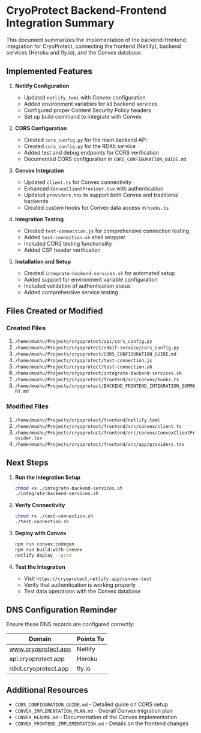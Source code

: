 # CryoProtect Backend-Frontend Integration Summary

This document summarizes the implementation of the backend-frontend integration for CryoProtect, connecting the frontend (Netlify), backend services (Heroku and fly.io), and the Convex database.

## Implemented Features

1. **Netlify Configuration**
   - Updated `netlify.toml` with Convex configuration
   - Added environment variables for all backend services
   - Configured proper Content Security Policy headers
   - Set up build command to integrate with Convex

2. **CORS Configuration**
   - Created `cors_config.py` for the main backend API
   - Created `cors_config.py` for the RDKit service
   - Added test and debug endpoints for CORS verification
   - Documented CORS configuration in `CORS_CONFIGURATION_GUIDE.md`

3. **Convex Integration**
   - Updated `client.ts` for Convex connectivity
   - Enhanced `ConvexClientProvider.tsx` with authentication
   - Updated `providers.tsx` to support both Convex and traditional backends
   - Created custom hooks for Convex data access in `hooks.ts`

4. **Integration Testing**
   - Created `test-connection.js` for comprehensive connection testing
   - Added `test-connection.sh` shell wrapper
   - Included CORS testing functionality
   - Added CSP header verification

5. **Installation and Setup**
   - Created `integrate-backend-services.sh` for automated setup
   - Added support for environment variable configuration
   - Included validation of authentication status
   - Added comprehensive service testing

## Files Created or Modified

### Created Files
1. `/home/mushu/Projects/cryoprotect/api/cors_config.py`
2. `/home/mushu/Projects/cryoprotect/rdkit-service/cors_config.py`
3. `/home/mushu/Projects/cryoprotect/CORS_CONFIGURATION_GUIDE.md`
4. `/home/mushu/Projects/cryoprotect/test-connection.js`
5. `/home/mushu/Projects/cryoprotect/test-connection.sh`
6. `/home/mushu/Projects/cryoprotect/integrate-backend-services.sh`
7. `/home/mushu/Projects/cryoprotect/frontend/src/convex/hooks.ts`
8. `/home/mushu/Projects/cryoprotect/BACKEND_FRONTEND_INTEGRATION_SUMMARY.md`

### Modified Files
1. `/home/mushu/Projects/cryoprotect/frontend/netlify.toml`
2. `/home/mushu/Projects/cryoprotect/frontend/src/convex/client.ts`
3. `/home/mushu/Projects/cryoprotect/frontend/src/convex/ConvexClientProvider.tsx`
4. `/home/mushu/Projects/cryoprotect/frontend/src/app/providers.tsx`

## Next Steps

1. **Run the Integration Setup**
   ```bash
   chmod +x ./integrate-backend-services.sh
   ./integrate-backend-services.sh
   ```

2. **Verify Connectivity**
   ```bash
   chmod +x ./test-connection.sh
   ./test-connection.sh
   ```

3. **Deploy with Convex**
   ```bash
   npm run convex:codegen
   npm run build:with-convex
   netlify deploy --prod
   ```

4. **Test the Integration**
   - Visit `https://cryoprotect.netlify.app/convex-test`
   - Verify that authentication is working properly
   - Test data operations with the Convex database

## DNS Configuration Reminder

Ensure these DNS records are configured correctly:

| Domain | Points To |
|--------|-----------|
| www.cryoprotect.app | Netlify |
| api.cryoprotect.app | Heroku |
| rdkit.cryoprotect.app | fly.io |

## Additional Resources

- `CORS_CONFIGURATION_GUIDE.md` - Detailed guide on CORS setup
- `CONVEX_IMPLEMENTATION_PLAN.md` - Overall Convex migration plan
- `CONVEX_README.md` - Documentation of the Convex implementation
- `CONVEX_FRONTEND_IMPLEMENTATION.md` - Details on the frontend changes